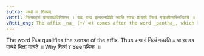 ```yaml
---
sutra: पन्थो ण नित्यम्
vRtti: नित्यग्रहणं प्रत्ययार्थविशेषणम् । पथः पन्थ इत्ययमादेशो भवति णश्च प्रत्ययो नित्यं गच्छतीत्यस्मिन्विषये ॥
vRtti_eng: The affix _na_ (+/ अ) comes after the word _pantha_, which becomes the substitute of _pathin_, the sense of the affix being 'who always goes'.
---
```

The word नित्य qualifies the sense of the affix. Thus पन्थानं नित्यं गच्छति = पान्थः as पान्थो भिक्षां याचते ॥ Why नित्यं ? See पथिकः ॥  
